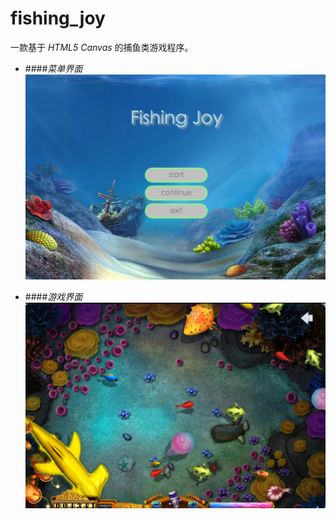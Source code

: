 # fishing_joy 

一款基于 _HTML5_ _Canvas_ 的捕鱼类游戏程序。

* ####_菜单界面_
![Menu Page](menuPage.png "菜单界面")

* ####_游戏界面_
![Menu Page](gamePage.png "游戏界面")






